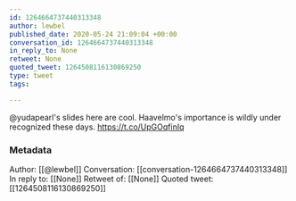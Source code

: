 ```yaml
---
id: 1264664737440313348
author: lewbel
published_date: 2020-05-24 21:09:04 +00:00
conversation_id: 1264664737440313348
in_reply_to: None
retweet: None
quoted_tweet: 1264508116130869250
type: tweet
tags:

---
```


@yudapearl's slides here are cool. Haavelmo's importance is wildly under recognized these days. https://t.co/UpGOqfinIq

### Metadata

Author: [[@lewbel]]
Conversation: [[conversation-1264664737440313348]]
In reply to: [[None]]
Retweet of: [[None]]
Quoted tweet: [[1264508116130869250]]
